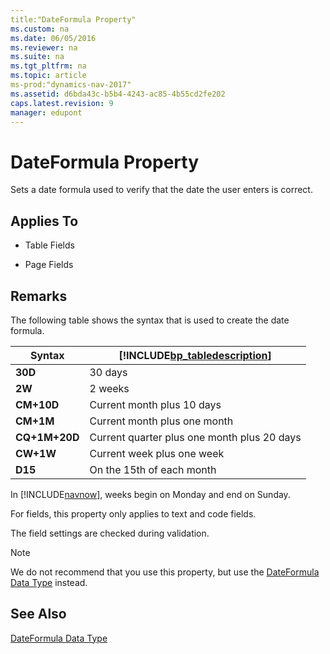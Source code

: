 ```yaml
---
title:"DateFormula Property"
ms.custom: na
ms.date: 06/05/2016
ms.reviewer: na
ms.suite: na
ms.tgt_pltfrm: na
ms.topic: article
ms-prod:"dynamics-nav-2017"
ms.assetid: d6bda43c-b5b4-4243-ac85-4b55cd2fe202
caps.latest.revision: 9
manager: edupont
---
```

# DateFormula Property
Sets a date formula used to verify that the date the user enters is correct.  
  
## Applies To  
  
-   Table Fields  
  
-   Page Fields  
  
## Remarks  
 The following table shows the syntax that is used to create the date formula.  
  
|Syntax|[!INCLUDE[bp_tabledescription](includes/bp_tabledescription_md.md)]|  
|------------|---------------------------------------|  
|**30D**|30 days|  
|**2W**|2 weeks|  
|**CM\+10D**|Current month plus 10 days|  
|**CM\+1M**|Current month plus one month|  
|**CQ\+1M\+20D**|Current quarter plus one month plus 20 days|  
|**CW\+1W**|Current week plus one week|  
|**D15**|On the 15th of each month|  
  
 In [!INCLUDE[navnow](includes/navnow_md.md)], weeks begin on Monday and end on Sunday.  
  
 For fields, this property only applies to text and code fields.  
  
 The field settings are checked during validation.  
  
> [!NOTE]  
>  We do not recommend that you use this property, but use the [DateFormula Data Type](DateFormula-Data-Type.md) instead.  
  
## See Also  
 [DateFormula Data Type](DateFormula-Data-Type.md)